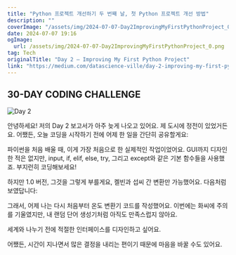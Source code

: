 ```yaml
---
title: "Python 프로젝트 개선하기 두 번째 날, 첫 Python 프로젝트 개선 방법"
description: ""
coverImage: "/assets/img/2024-07-07-Day2ImprovingMyFirstPythonProject_0.png"
date: 2024-07-07 19:16
ogImage:
  url: /assets/img/2024-07-07-Day2ImprovingMyFirstPythonProject_0.png
tag: Tech
originalTitle: "Day 2 — Improving My First Python Project"
link: "https://medium.com/datascience-ville/day-2-improving-my-first-python-project-e4e3a2efe140"
---
```


## 30-DAY CODING CHALLENGE

![Day 2](/assets/img/2024-07-07-Day2ImprovingMyFirstPythonProject_0.png)

안녕하세요! 저의 Day 2 보고서가 아주 늦게 나오고 있어요. 제 도시에 정전이 있었거든요. 어쨌든, 오늘 코딩을 시작하기 전에 어제 한 일을 간단히 공유할게요:

파이썬을 처음 배울 때, 이게 가장 처음으로 한 실제적인 작업이었어요. GUI까지 디자인한 적은 없지만, input, if, elif, else, try, 그리고 except와 같은 기본 함수들을 사용했죠. 부지런히 코딩해보세요!

<div class="content-ad"></div>

하지만 1.0 버전, 그것을 그렇게 부를게요, 켈빈과 섭씨 간 변환만 가능했어요. 다음처럼 보였답니다:

그래서, 어제 나는 다시 처음부터 온도 변환기 코드를 작성했어요. 이번에는 화씨에 주의를 기울였지만, 내 랜덤 단어 생성기처럼 아직도 만족스럽지 않아요.

세계와 나누기 전에 적절한 인터페이스를 디자인하고 싶어요.

어쨌든, 시간이 지나면서 많은 결정을 내리는 편이기 때문에 마음을 바꿀 수도 있어요.
